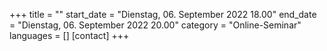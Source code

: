 +++
title = ""
start_date = "Dienstag, 06. September 2022 18.00"
end_date = "Dienstag, 06. September 2022 20.00"
category = "Online-Seminar"
languages = []
[contact]
+++